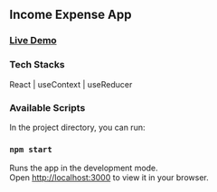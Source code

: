 ## Income Expense App

### [Live Demo](https://yaoliu928.github.io/IncomeExpense-Hooks/)

### Tech Stacks

React | useContext | useReducer

### Available Scripts

In the project directory, you can run:

### `npm start`

Runs the app in the development mode.\
Open [http://localhost:3000](http://localhost:3000) to view it in your browser.
